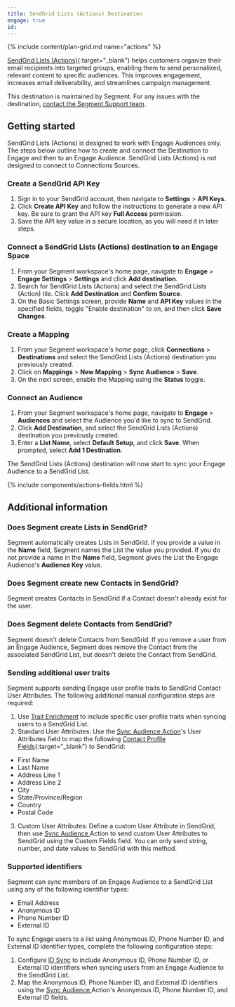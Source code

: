 ```yaml
---
title: SendGrid Lists (Actions) Destination
engage: true
id: 
---
```


{% include content/plan-grid.md name="actions" %}

[SendGrid Lists (Actions)](https://mc.sendgrid.com/contacts/?utm_source=segmentio&utm_medium=docs&utm_campaign=partners){:target="_blank”} helps customers organize their email recipients into targeted groups, enabling them to send personalized, relevant content to specific audiences. This improves engagement, increases email deliverability, and streamlines campaign management.

This destination is maintained by Segment. For any issues with the destination, [contact the Segment Support team](mailto:friends@segment.com).

## Getting started

SendGrid Lists (Actions) is designed to work with Engage Audiences only. The steps below outline how to create and connect the Destination to Engage and then to an Engage Audience. SendGrid Lists (Actions) is not designed to connect to Connections Sources. 

### Create a SendGrid API Key
1. Sign in to your SendGrid account, then navigate to **Settings** > **API Keys**.
2. Click **Create API Key** and follow the instructions to generate a new API key. Be sure to grant the API key **Full Access** permission. 
3. Save the API key value in a secure location, as you will need it in later steps.

### Connect a SendGrid Lists (Actions) destination to an Engage Space

1. From your Segment workspace's home page, navigate to **Engage** > **Engage Settings** > **Settings** and click **Add destination**. 
2. Search for SendGrid Lists (Actions) and select the SendGrid Lists (Action) tile. Click **Add Destination** and **Confirm Source**.
3. On the Basic Settings screen, provide **Name** and **API Key** values in the specified fields, toggle "Enable destination" to on, and then click **Save Changes**. 

### Create a Mapping

1. From your Segment workspace's home page, click **Connections** > **Destinations** and select the SendGrid Lists (Actions) destination you previously created.
2. Click on **Mappings** > **New Mapping** > **Sync Audience** > **Save**. 
3. On the next screen, enable the Mapping using the **Status** toggle.

### Connect an Audience

1. From your Segment workspace's home page, navigate to **Engage** > **Audiences** and select the Audience you'd like to sync to SendGrid. 
2. Click **Add Destination**, and select the SendGrid Lists (Actions) destination you previously created.
3. Enter a **List Name**, select **Default Setup**, and click **Save**. When prompted, select **Add 1 Destination**. 

The SendGrid Lists (Actions) destination will now start to sync your Engage Audience to a SendGrid List.

{% include components/actions-fields.html %}


## Additional information

### Does Segment create Lists in SendGrid?
Segment automatically creates Lists in SendGrid. If you provide a value in the **Name** field, Segment names the List the value you provided. If you do not provide a name in the  **Name** field, Segment gives the List the Engage Audience's **Audience Key** value. 

### Does Segment create new Contacts in SendGrid?
Segment creates Contacts in SendGrid if a Contact doesn't already exist for the user.

### Does Segment delete Contacts from SendGrid?
Segment doesn't delete Contacts from SendGrid. If you remove a user from an Engage Audience, Segment does remove the Contact from the associated SendGrid List, but doesn't delete the Contact from SendGrid. 

### Sending additional user traits
Segment supports sending Engage user profile traits to SendGrid Contact User Attributes. The following additional manual configuration steps are required: 

1. Use [Trait Enrichment](/docs/engage/trait-activation/trait-enrichment/) to include specific user profile traits when syncing users to a SendGrid List. 
2. Standard User Attributes: Use the [Sync Audience Action](#sync-audience-action)'s User Attributes field to map the following [Contact Profile Fields](https://www.twilio.com/docs/sendgrid/ui/managing-contacts/segmenting-your-contacts#contact-profile-fields){:target="_blank”} to SendGrid:
 - First Name
 - Last Name
 - Address Line 1
 - Address Line 2
 - City
 - State/Province/Region
 - Country
 - Postal Code
3. Custom User Attributes: Define a custom User Attribute in SendGrid, then use [Sync Audience ](#sync-audience-action) Action to send custom User Attributes to SendGrid using the Custom Fields field. You can only send string, number, and date values to SendGrid with this method.

### Supported identifiers 
Segment can sync members of an Engage Audience to a SendGrid List using any of the following identifier types:
 - Email Address
 - Anonymous ID
 - Phone Number ID
 - External ID 
 
 To sync Engage users to a list using Anonymous ID, Phone Number ID, and External ID identifier types, complete the following configuration steps: 

1. Configure [ID Sync](/docs/engage/trait-activation/id-sync/) to include Anonymous ID, Phone Number ID, or External ID identifiers when syncing users from an Engage Audience to the SendGrid List. 
2. Map the Anonymous ID, Phone Number ID, and External ID identifiers using the [Sync Audience ](#sync-audience-action) Action's Anonymous ID, Phone Number ID, and External ID fields. 